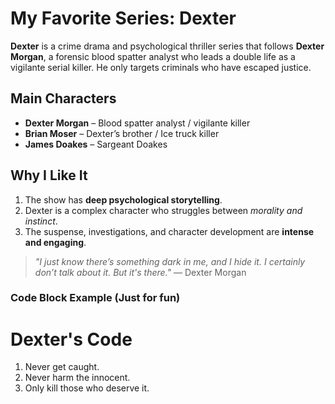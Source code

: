 # My Favorite Series: **Dexter**

**Dexter** is a crime drama and psychological thriller series that follows **Dexter Morgan**, a forensic blood spatter analyst who leads a double life as a vigilante serial killer. He only targets criminals who have escaped justice.

## Main Characters
- **Dexter Morgan** – Blood spatter analyst / vigilante killer
- **Brian Moser** – Dexter’s brother / Ice truck killer
- **James Doakes** – Sargeant Doakes

## Why I Like It
1. The show has **deep psychological storytelling**.
2. Dexter is a complex character who struggles between *morality and instinct*.
3. The suspense, investigations, and character development are **intense and engaging**.

> *"I just know there’s something dark in me, and I hide it. I certainly don’t talk about it. But it's there."* — Dexter Morgan

### Code Block Example (Just for fun)
# Dexter's Code
1. Never get caught.
2. Never harm the innocent.
3. Only kill those who deserve it.
